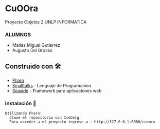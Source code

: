# CuOOra
Proyecto Objetos 2 UNLP INFORMATICA
### ALUMNOS 
* Matias Miguel Gutierrez
* Augusto Del Grosso

## Construido con 🛠️
* [Pharo](https://pharo.org/)  
* [Smalltalks](https://es.wikipedia.org/wiki/Smalltalk) - Lenguaje de Programacion
* [Seaside](http://www.seaside.st/) - Framework para aplicaciones web

### Instalación 🔧

```
Utilizando Pharo:
  Clone el repositorio con Iceberg
  Para acceder a el proyecto ingrese a : http://127.0.0.1:8080/cuoora
```

